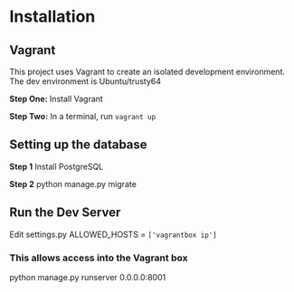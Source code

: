 # Installation

## Vagrant
This project uses Vagrant to create an isolated development environment. The dev environment is Ubuntu/trusty64

**Step One:**
Install Vagrant

**Step Two:**
In a terminal, run `vagrant up`


## Setting up the database

**Step 1**
Install PostgreSQL

**Step 2**
python manage.py migrate

## Run the Dev Server
Edit settings.py ALLOWED_HOSTS =   `['vagrantbox ip'] `
### This allows access into the Vagrant box
python manage.py runserver 0.0.0.0:8001